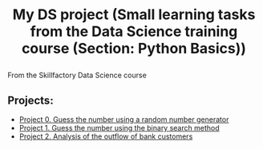 # <p style="text-align: center;">My DS project (Small learning tasks from the Data Science training course (Section: Python Basics))</p>
From the Skillfactory Data Science course

## Projects:

* [Project 0. Guess the number using a random number generator](https://github.com/artem-75/DS_skillfactory_projects/tree/main/Project_0)
* [Project 1. Guess the number using the binary search method](https://github.com/artem-75/DS_skillfactory_projects/tree/main/Project_1)
* [Project 2. Analysis of the outflow of bank customers](https://github.com/artem-75/DS_skillfactory_projects/tree/main/Project_2)

